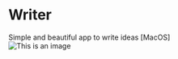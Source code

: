 # Writer
Simple and beautiful app to write ideas [MacOS]
<img scr="https://i.ibb.co/0F0zr1p/ezgif-com-gif-maker-2.gif" width="800" />
![This is an image](https://i.ibb.co/0F0zr1p/ezgif-com-gif-maker-2.gif)


